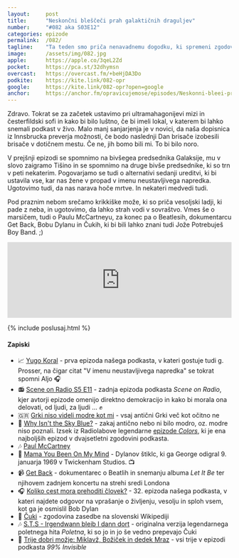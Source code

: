 ```yaml
---
layout: 	post
title:  	"Neskončni bleščeči prah galaktičnih draguljev"
number: 	"#082 aka S03E12"
categories:	epizode
permalink:	/082/
tagline: 	"Ta teden smo priča nenavadnemu dogodku, ki spremeni zgodovina Krikkita in zgodnjo galaktično zgodovino, kot tako. Spomnimo se na mnoge lepe pesmi."
image:		/assets/img/082.jpg
apple:		https://apple.co/3qeL2Zd
pocket:		https://pca.st/32dhymsn
overcast:	https://overcast.fm/+beHjDA3Do
podkite:	https://kite.link/082-opr
google:		https://kite.link/082-opr?open=google
anchor:		https://anchor.fm/opravicujemose/episodes/Neskonni-bleei-prah-galaktinih-draguljev-e1bughq
---
```


Zdravo. Tokrat se za začetek ustavimo pri ultramahagonijevi mizi in česterfildski sofi in kako bi bilo luštno, če bi imeli lokal, v katerem bi lahko snemali podkast v živo. Malo manj sanjarjenja je v novici, da naša dopisnica iz Innsbrucka preverja možnosti, če bodo naslednji Dan brisače izobesili brisače v dotičnem mestu. Če ne, jih bomo bili mi. To bi bilo noro. 

V prejšnji epizodi se spomnimo na bivšegea predsednika Galaksije, mu v slovo zaigramo Tišino in se spomnimo na druge bivše predsednike, ki so trn v peti nekaterim. Pogovarjamo se tudi o alternativi sedanji ureditvi, ki bi ustavila vse, kar nas žene v propad v imenu neustavljivega napredka. Ugotovimo tudi, da nas narava hoče mrtve. In nekateri medvedi tudi. 

Pod praznim nebom srečamo krikkiške može, ki so priča vesoljski ladji, ki pade z neba, in ugotovimo, da lahko strah vodi v sovraštvo. Vmes še o marsičem, tudi o Paulu McCartneyu, za konec pa o Beatlesih, dokumentarcu Get Back, Bobu Dylanu in Čukih, ki bi bili lahko znani tudi Jože Potrebuješ Boy Band. ;) 

<iframe src="https://www.listennotes.com/podcasts/opravičujemo-se-za/neskončni-bleščeči-prah-8kZ7ArVhwDz/embed/" height="170px" width="100%" style="width: 1px; min-width: 100%;" loading="lazy" frameborder="0" scrolling="no"></iframe>

{% include poslusaj.html %}

#### Zapiski

- 📈 [Yugo Koral](https://opravicujemo.se/001/) - prva epizoda našega podkasta, v kateri gostuje tudi g. Prosser, na čigar citat "V imenu neustavljivega napredka" se tokrat spomni Aljo 🎧
- 📻 [Scene on Radio S5 E11](http://www.sceneonradio.org/s5-e11-change-everything/) - zadnja epizoda podkasta _Scene on Radio_, kjer avtorji epizode omenijo direktno demokracijo in kako bi morala ona delovati, od ljudi, za ljudi ... ✊
- 🇬🇷 [Grki niso videli modre kot mi](https://greekreporter.com/2021/07/27/did-the-ancient-greeks-see-blue-like-we-do/) - vsaj antični Grki več kot očitno ne
- 🌈 [Why Isn't the Sky Blue?](https://www.wnycstudios.org/podcasts/radiolab/segments/211213-sky-isnt-blue) - zakaj antično nebo ni bilo modro, oz. modre niso poznali. Izsek iz Radiolabove legendarne [epizode _Colors_](https://www.wnycstudios.org/podcasts/radiolab/episodes/211119-colors), ki je ena najboljših epizod v dvajsetletni zgodovini podkasta.
- 🎶 [Paul McCartney](https://www.paulmccartney.com/) 
- 🎸 [Mama You Been On My Mind](https://www.youtube.com/watch?v=STTmOiY4kcs) - Dylanov štiklc, ki ga George odigral 9. januarja 1969 v Twickenham Studios. 📺
- 📹 [Get Back](https://en.wikipedia.org/wiki/The_Beatles:_Get_Back) - dokumentarec o Beatlih in snemanju albuma _Let It Be_ ter njihovem zadnjem koncertu na strehi sredi Londona
- 🎧 [Koliko cest mora prehoditi človek?](https://opravicujemo.se/032/) - 32. epizoda našega podkasta, v kateri najdete odgovor na vprašanje o življenju, vesolju in sploh vsem, kot ga je osmislil Bob Dylan
- 🎤 [Čuki](https://sl.wikipedia.org/wiki/%C4%8Cuki) - zgodovina zasedbe na slovenski Wikipediji 
- 🎶 [S.T.S - Irgendwann bleib I dann dort](https://www.youtube.com/watch?v=93nNmegkQos) - originalna verzija legendarnega poletnega hita _Poletna_, ki so jo in jo še vedno prepevajo Čuki 
- 🎅 [Trije dobri možje: Miklavž, Božiček in dedek Mraz](https://99percentinvisible.org/episode/the-three-santas-of-slovenia/) - vsi trije v epizodi podkasta _99% Invisible_